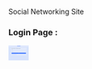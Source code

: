 Social Networking Site 

<h3 align="left">Login Page : </h3>
<img align="center" src="LoginPage.png" height="30" width="40" />
